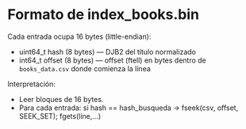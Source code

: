 # Formato de index_books.bin

Cada entrada ocupa 16 bytes (little-endian):

- uint64_t hash   (8 bytes) — DJB2 del título normalizado
- int64_t  offset (8 bytes) — offset (ftell) en bytes dentro de `books_data.csv` donde comienza la línea

Interpretación:
- Leer bloques de 16 bytes.
- Para cada entrada: si hash == hash_busqueda -> fseek(csv, offset, SEEK_SET); fgets(line,...)
